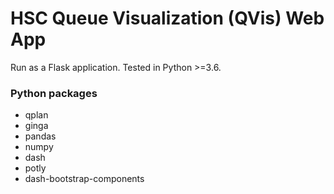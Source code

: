 # HSC Queue Visualization (QVis) Web App

Run as a Flask application. Tested in Python >=3.6. 

### Python packages
- qplan
- ginga
- pandas
- numpy
- dash
- potly
- dash-bootstrap-components
